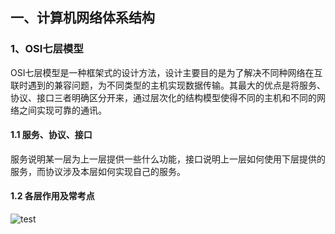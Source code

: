 

## 一、计算机网络体系结构
### 1、OSI七层模型
OSI七层模型是一种框架式的设计方法，设计主要目的是为了解决不同种网络在互联时遇到的兼容问题，为不同类型的主机实现数据传输。其最大的优点是将服务、协议、接口三者明确区分开来，通过层次化的结构模型使得不同的主机和不同的网络之间实现可靠的通讯。

#### 1.1 服务、协议、接口
服务说明某一层为上一层提供一些什么功能，接口说明上一层如何使用下层提供的服务，而协议涉及本层如何实现自己的服务。

#### 1.2 各层作用及常考点
![test](http://wx4.sinaimg.cn/mw690/007e07Emgy1g1dti3wngrj30b40b4wef.jpg)